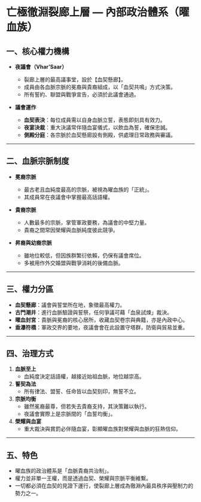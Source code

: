 # 亡極徹淵裂廊上層 — 內部政治體系（曜血族）

## 一、核心權力機構
- **夜議會（Vhar’Saar）**  
  - 裂廊上層的最高議事堂，設於【血契懸廊】。  
  - 成員由各血脈宗脈的冕裔與貴裔組成，以「血契共鳴」方式決策。  
  - 所有誓約、聯盟與戰爭宣告，必須於此議會通過。  

- **議會運作**  
  - **血契表決**：每位成員需以自身血脈立誓，表態即刻具有效力。  
  - **夜宴決裁**：重大決議常伴隨血宴儀式，以飲血為誓，確保忠誠。  
  - **側殿分庭**：各宗脈於血契懸廊設有側殿，供處理日常政務與審議。  

---

## 二、血脈宗脈制度
- **冕裔宗脈**  
  - 最古老且血純度最高的宗脈，被視為曜血族的「正統」。  
  - 其成員常在夜議會中掌握最高話語權。  

- **貴裔宗脈**  
  - 人數最多的宗脈，掌管軍政要務，為議會的中堅力量。  
  - 貴裔之間常因榮耀與血脈純度彼此競爭。  

- **昇裔與幼裔宗脈**  
  - 雖地位較低，但因族群繁衍依賴，仍保有議會席位。  
  - 多被用作外交婚盟與戰爭消耗的後備血脈。  

---

## 三、權力分區
- **血契懸廊**：議會與誓堂所在地，象徵最高權力。  
- **古門潮井**：進行血脈驗證與誓祭，任何爭議可藉「血泉試煉」裁決。  
- **曜血封宮**：貴脈與冕裔的核心居所，收藏血契卷宗與典籍，亦是內政中心。  
- **垂瀑符橋**：軍政交界的要地，夜議會會在此設置守塔群，防衛與貿易並重。  

---

## 四、治理方式
1. **血脈至上**  
   - 血純度決定話語權，越接近始祖血脈，地位越崇高。  
2. **誓契為法**  
   - 所有律法、盟誓、任命皆以血契刻印，無誓不立。  
3. **宗脈均衡**  
   - 雖然冕裔最尊，但若失去貴裔支持，其決策難以執行。  
   - 夜議會實際上是宗脈間的「血誓均衡」。  
4. **榮耀與血宴**  
   - 重大裁決與賞罰必伴隨血宴，彰顯曜血族對榮耀與血脈的狂熱信仰。  

---

## 五、特色
- 曜血族的政治體系是「血脈貴裔共治制」。  
- 權力並非單一王權，而是透過血契、榮耀與宗脈平衡維繫。  
- 一切都必須在血契的見證下運行，使裂廊上層成為徹淵內最具秩序與壓制力的勢力之一。  
